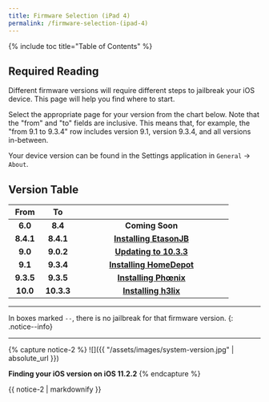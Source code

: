 ```yaml
---
title: Firmware Selection (iPad 4)
permalink: /firmware-selection-(ipad-4)
---
```


{% include toc title="Table of Contents" %}

## Required Reading

Different firmware versions will require different steps to jailbreak your iOS device. This page will help you find where to start.

Select the appropriate page for your version from the chart below. Note that the "from" and "to" fields are inclusive. This means that, for example, the "from 9.1 to 9.3.4" row includes version 9.1, version 9.3.4, and all versions in-between.

Your device version can be found in the Settings application in `General` -> `About`.

## Version Table

<table>
  <colgroup>
    <col span="1" style="width: 15%;">
    <col span="1" style="width: 15%;">
    <col span="1" style="width: 70%;">
  </colgroup>
  <thead>
    <tr>
      <th style="text-align: center; font-weight: bold;">From</th>
      <th style="text-align: center; font-weight: bold;">To</th>
      <th style="text-align: center; font-weight: bold;"></th>
    </tr>
  </thead>
  <tbody>
    <tr>
      <td style="text-align: center; font-weight: bold;">6.0</td>
      <td style="text-align: center; font-weight: bold;">8.4</td>
      <td style="text-align: center; font-weight: bold;">Coming Soon</td>
    </tr>
    <tr>
      <td style="text-align: center; font-weight: bold;">8.4.1</td>
      <td style="text-align: center; font-weight: bold;">8.4.1</td>
      <td style="text-align: center; font-weight: bold;"><a href="installing-etasonjb">Installing EtasonJB</a></td>
    </tr>
    <tr>
      <td style="text-align: center; font-weight: bold;">9.0</td>
      <td style="text-align: center; font-weight: bold;">9.0.2</td>
      <td style="text-align: center; font-weight: bold;"><a href="updating-to-10-3-3">Updating to 10.3.3</a></td>
    </tr>
    <tr>
      <td style="text-align: center; font-weight: bold;">9.1</td>
      <td style="text-align: center; font-weight: bold;">9.3.4</td>
      <td style="text-align: center; font-weight: bold;"><a href="installing-homedepot">Installing HomeDepot</a></td>
    </tr>
    <tr>
      <td style="text-align: center; font-weight: bold;">9.3.5</td>
      <td style="text-align: center; font-weight: bold;">9.3.5</td>
      <td style="text-align: center; font-weight: bold;"><a href="installing-phoenix">Installing Phœnix</a></td>
    </tr>
    <tr>
      <td style="text-align: center; font-weight: bold;">10.0</td>
      <td style="text-align: center; font-weight: bold;">10.3.3</td>
      <td style="text-align: center; font-weight: bold;"><a href="installing-h3lix">Installing h3lix</a></td>
    </tr>
  </tbody>
</table>

---

In boxes marked `--`, there is no jailbreak for that firmware version.
{: .notice--info}

---
{% capture notice-2 %}
![]({{ "/assets/images/system-version.jpg" | absolute_url }})

**Finding your iOS version on iOS 11.2.2**
{% endcapture %}

<div class="notice">{{ notice-2 | markdownify }}</div>
